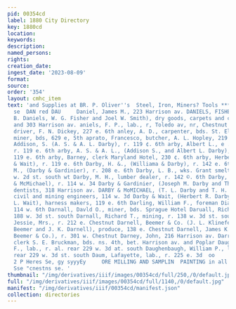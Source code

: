 ```yaml
---
pid: 00354cd
label: 1880 City Directory
key: 1880cd
location: 
keywords: 
description: 
named_persons: 
rights: 
creation_date: 
ingest_date: '2023-08-09'
format: 
source: 
order: '354'
layout: cmhc_item
text: 'and Supplies at BR. P. Oliver''s  Steel, Iron, Miners? Tools *** 227% “cnectane
  se  DAN red DAU     Daniel, James M., 223 Harrison av. DANIELS, FISHER & CO., (W.
  B. Daniels, W. G. Fisher and Joel W. Smith), dry goods, carpets and clothing, 301
  and 303 Harrison av. aniels, F. P., lab., r, Toledo av, nr, Chestnut aniele, Hirsi,
  driver, F. N. Dickey, 227 e. 6th anley, A. D., carpenter, bds. St. Elmo ano, Albert,
  miner, bds, 629 e, 5th aprato, Francesco, butcher, A. L. Hopley, 219 e. 34 arby,
  Addison, S. (A. S. & A. L. Darby), r. 119 ¢. 6th arby, Albert L., e . & A. L, Darby),
  r. 119 e. 6th arby, A. S. & A. L., (Addison S., and Albert L. Darby), black- smiths,
  119 e. 6th arby, Barney, clerk Maryland Hotel, 230 ¢. 6th arby, Herbert R., (Darby
  & Wait), r. 119 e. 6th Darby, H. &., (Williama & Darby), r. 142 e. 6th Darby, Joseph
  M., (Darby & Gardinier), r. 208 e. 6th Darby, L. B., wks. Grant smelter, bds. 227
  w. 2d st. south wt Darby, M. H., lumber dealer, r. 142 ©. 6th Darby, Thomas L. (Darby
  & McMichael), r. 114 w. 34 Darby & Gardinier, (Joseph M. Darby and Thomas Gardinier),
  dentists, 318 Harrison av. DARBY & MoMICHAEL, (T. L. Darby and T. H. McMichael),
  civil and mining engineers, 114 w. 3d Darby & Wait, (Herbert R. Darby and Almon
  L. Wait), harness makers, 119 e. 6th Darling, William F., foreman Diamond Drill,
  114 w. 6th Darnall, Davld O., miner, bds. Sprague Hotel Daruall, Richard B., r.
  188 w. 3d st. south Darnall, Richard T., mining, r. 138 w. 3d st. south Darneille,
  Jessie, Mrs., r. 212 e. Chestnut Darnell, Beemer & Co. (J. L. Klinefelter, I. J.
  Beemer and J. K. Darnell), produce, 138 e. Chestnut Darnell, James K. (Darnell,
  Beemer & Co.), r. 301 w. Chestnut Darney, John, 216 Harrison av. Darrah, B. F.,
  clerk S. E. Bruckman, bds. ns. 4th, bet. Harrison av. and Poplar Daughenbangh, Jonathan
  F., lab., r. al. rear 229 w. 3d at. south Daughenbaugh, William P., lab., r. al.
  rear 229 w. 3d st. south Daum, Lafayette, lab., r. 225 e. 3d  oo        WORKS, 4:
  2 P Heres Se, gy syyyEy     ORE MILLING AND SAMPLIN  PAINTING in all its Branches,”?
  Sse "cnestns se. '
thumbnail: "/img/derivatives/iiif/images/00354cd/full/250,/0/default.jpg"
full: "/img/derivatives/iiif/images/00354cd/full/1140,/0/default.jpg"
manifest: "/img/derivatives/iiif/00354cd/manifest.json"
collection: directories
---
```

